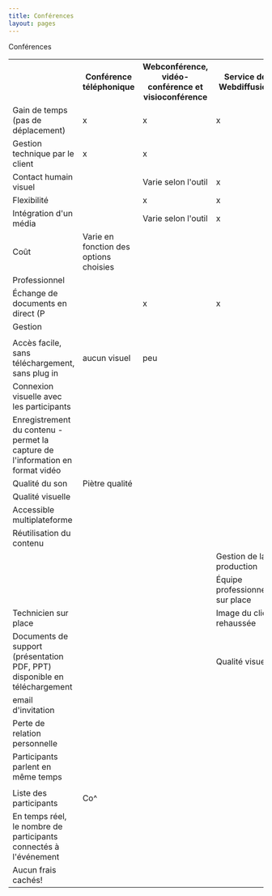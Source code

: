 ```yaml
---
title: Conférences 
layout: pages
---
```

Conférences 

<style type="text/css">
.tg  {border-collapse:collapse;border-spacing:10;border-color:#aabcfe;}
</style>
<table class="tg">
  <tr>
    <th class="tg-031e"></th>
    <th class="tg-031e">Conférence téléphonique</th>
    <th class="tg-031e">Webconférence, vidéo-conférence et visioconférence</th>
    <th class="tg-031e">Service de Webdiffusion</th>
  </tr>
  <tr>
    <td class="tg-031e">Gain de temps (pas de déplacement)</td>
    <td class="tg-vn4c">x</td>
    <td class="tg-031e">x</td>
    <td class="tg-vn4c">x</td>
  </tr>
  <tr>
    <td class="tg-031e">Gestion technique par le client</td>
    <td class="tg-vn4c">x</td>
    <td class="tg-031e">x</td>
    <td class="tg-vn4c"></td>
  </tr>
  <tr>
    <td class="tg-031e">Contact humain visuel</td>
    <td class="tg-vn4c"></td>
    <td class="tg-031e">Varie selon l'outil</td>
    <td class="tg-vn4c">x</td>
  </tr>
  <tr>
    <td class="tg-031e">Flexibilité</td>
    <td class="tg-vn4c"></td>
    <td class="tg-031e">x</td>
    <td class="tg-vn4c">x</td>
  </tr>
  <tr>
    <td class="tg-031e">Intégration d'un média</td>
    <td class="tg-vn4c"></td>
    <td class="tg-031e">Varie selon l'outil</td>
    <td class="tg-vn4c">x</td>
  </tr>
  <tr>
    <td class="tg-031e">Coût</td>
    <td class="tg-vn4c">Varie en fonction des options choisies</td>
    <td class="tg-031e"></td>
    <td class="tg-vn4c"></td>
  </tr>
  <tr>
    <td class="tg-031e">Professionnel</td>
    <td class="tg-vn4c"></td>
    <td class="tg-031e"></td>
    <td class="tg-vn4c"></td>
  </tr>
  <tr>
    <td class="tg-031e">Échange de documents en direct (P</td>
    <td class="tg-vn4c"></td>
    <td class="tg-031e">x</td>
    <td class="tg-vn4c">x</td>
  </tr>
  <tr>
    <td class="tg-031e">Gestion</td>
    <td class="tg-vn4c"></td>
    <td class="tg-031e"></td>
    <td class="tg-vn4c"></td>
  </tr>
  <tr>
    <td class="tg-031e"></td>
    <td class="tg-vn4c"></td>
    <td class="tg-031e"></td>
    <td class="tg-vn4c"></td>
  </tr>
  <tr>
    <td class="tg-031e">Accès facile, sans téléchargement, sans plug in</td>
    <td class="tg-vn4c">aucun visuel</td>
    <td class="tg-031e">peu</td>
    <td class="tg-vn4c"></td>
  </tr>
  <tr>
    <td class="tg-031e">Connexion visuelle avec les participants</td>
    <td class="tg-vn4c"></td>
    <td class="tg-031e"></td>
    <td class="tg-vn4c"></td>
  </tr>
  <tr>
    <td class="tg-031e">Enregistrement du contenu - permet la capture de l'information en format vidéo</td>
    <td class="tg-vn4c"></td>
    <td class="tg-031e"></td>
    <td class="tg-vn4c"></td>
  </tr>
  <tr>
    <td class="tg-031e">Qualité du son</td>
    <td class="tg-vn4c">Piètre qualité</td>
    <td class="tg-031e"></td>
    <td class="tg-vn4c"></td>
  </tr>
  <tr>
    <td class="tg-031e">Qualité visuelle</td>
    <td class="tg-vn4c"></td>
    <td class="tg-031e"></td>
    <td class="tg-vn4c"></td>
  </tr>
  <tr>
    <td class="tg-031e">Accessible multiplateforme</td>
    <td class="tg-vn4c"></td>
    <td class="tg-031e"></td>
    <td class="tg-vn4c"></td>
  </tr>
  <tr>
    <td class="tg-031e">Réutilisation du contenu</td>
    <td class="tg-vn4c"></td>
    <td class="tg-031e"></td>
    <td class="tg-vn4c"></td>
  </tr>
  <tr>
    <td class="tg-031e"></td>
    <td class="tg-vn4c"></td>
    <td class="tg-031e"></td>
    <td class="tg-vn4c">Gestion de la production</td>
  </tr>
  <tr>
    <td class="tg-031e"></td>
    <td class="tg-vn4c"></td>
    <td class="tg-031e"></td>
    <td class="tg-vn4c">Équipe professionnelle sur place</td>
  </tr>
  <tr>
    <td class="tg-031e">Technicien sur place</td>
    <td class="tg-vn4c"></td>
    <td class="tg-031e"></td>
    <td class="tg-vn4c">Image du client rehaussée</td>
  </tr>
  <tr>
    <td class="tg-031e">Documents de support (présentation PDF, PPT) disponible en téléchargement</td>
    <td class="tg-vn4c"></td>
    <td class="tg-031e"></td>
    <td class="tg-vn4c">Qualité visuelle</td>
  </tr>
  <tr>
    <td class="tg-031e">email d'invitation</td>
    <td class="tg-vn4c"></td>
    <td class="tg-031e"></td>
    <td class="tg-vn4c"></td>
  </tr>
  <tr>
    <td class="tg-031e">Perte de relation personnelle</td>
    <td class="tg-vn4c"></td>
    <td class="tg-031e"></td>
    <td class="tg-vn4c"></td>
  </tr>
  <tr>
    <td class="tg-031e">Participants parlent en même temps</td>
    <td class="tg-vn4c"></td>
    <td class="tg-031e"></td>
    <td class="tg-vn4c"></td>
  </tr>
  <tr>
    <td class="tg-031e"></td>
    <td class="tg-vn4c"></td>
    <td class="tg-031e"></td>
    <td class="tg-vn4c"></td>
  </tr>
  <tr>
    <td class="tg-031e">Liste des participants</td>
    <td class="tg-vn4c">Co^</td>
    <td class="tg-031e"></td>
    <td class="tg-vn4c"></td>
  </tr>
  <tr>
    <td class="tg-031e">En temps réel, le nombre de participants connectés à l'événement</td>
    <td class="tg-vn4c"></td>
    <td class="tg-031e"></td>
    <td class="tg-vn4c"></td>
  </tr>
  <tr>
    <td class="tg-031e">Aucun frais cachés!</td>
    <td class="tg-vn4c"></td>
    <td class="tg-031e"></td>
    <td class="tg-vn4c"></td>
  </tr>
</table>